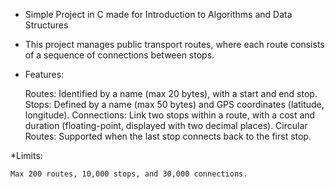 * Simple Project in C made for Introduction to Algorithms and Data Structures
* This project manages public transport routes, where each route consists of a sequence of connections between stops.

* Features:

    Routes: Identified by a name (max 20 bytes), with a start and end stop.
    Stops: Defined by a name (max 50 bytes) and GPS coordinates (latitude, longitude).
    Connections: Link two stops within a route, with a cost and duration (floating-point, displayed with two decimal places).
    Circular Routes: Supported when the last stop connects back to the first stop.

*Limits:

    Max 200 routes, 10,000 stops, and 30,000 connections.
